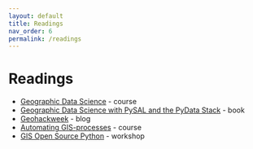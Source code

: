 ```yaml
---
layout: default
title: Readings 
nav_order: 6
permalink: /readings
---
```

# Readings
- [Geographic Data Science](https://darribas.org/gds_course/content/home.html) - course
- [Geographic Data Science with PySAL and the PyData Stack](https://geographicdata.science/book/intro.html) - book
- [Geohackweek](https://geohackweek.github.io) - blog
- [Automating GIS-processes](https://automating-gis-processes.github.io/site/) - course
- [GIS Open Source Python](https://www.earthdatascience.org/workshops/gis-open-source-python/) - workshop


